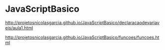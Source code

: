 # JavaScriptBasico
http://projetosnicolasgarcia.github.io/JavaScriptBasico/declaracaodevariaveis/aula1.html

http://projetosnicolasgarcia.github.io/JavaScriptBasico/funcoes/funcoes.html
